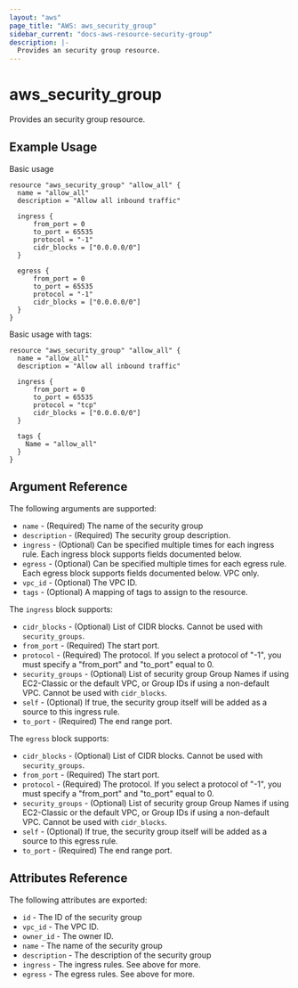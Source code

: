 ```yaml
---
layout: "aws"
page_title: "AWS: aws_security_group"
sidebar_current: "docs-aws-resource-security-group"
description: |-
  Provides an security group resource.
---
```


# aws\_security\_group

Provides an security group resource.

## Example Usage

Basic usage

```
resource "aws_security_group" "allow_all" {
  name = "allow_all"
  description = "Allow all inbound traffic"

  ingress {
      from_port = 0
      to_port = 65535
      protocol = "-1"
      cidr_blocks = ["0.0.0.0/0"]
  }

  egress {
      from_port = 0
      to_port = 65535
      protocol = "-1"
      cidr_blocks = ["0.0.0.0/0"]
  }
}
```

Basic usage with tags:

```
resource "aws_security_group" "allow_all" {
  name = "allow_all"
  description = "Allow all inbound traffic"

  ingress {
      from_port = 0
      to_port = 65535
      protocol = "tcp"
      cidr_blocks = ["0.0.0.0/0"]
  }

  tags {
    Name = "allow_all"
  }
}
```

## Argument Reference

The following arguments are supported:

* `name` - (Required) The name of the security group
* `description` - (Required) The security group description.
* `ingress` - (Optional) Can be specified multiple times for each
   ingress rule. Each ingress block supports fields documented below.
* `egress` - (Optional) Can be specified multiple times for each
      egress rule. Each egress block supports fields documented below.
      VPC only.
* `vpc_id` - (Optional) The VPC ID.
* `tags` - (Optional) A mapping of tags to assign to the resource.

The `ingress` block supports:

* `cidr_blocks` - (Optional) List of CIDR blocks. Cannot be used with `security_groups`.
* `from_port` - (Required) The start port.
* `protocol` - (Required) The protocol. If you select a protocol of
"-1", you must specify a "from_port" and "to_port" equal to 0.
* `security_groups` - (Optional) List of security group Group Names if using
    EC2-Classic or the default VPC, or Group IDs if using a non-default VPC.
    Cannot be used with `cidr_blocks`.
* `self` - (Optional) If true, the security group itself will be added as
     a source to this ingress rule.
* `to_port` - (Required) The end range port.

The `egress` block supports:

* `cidr_blocks` - (Optional) List of CIDR blocks. Cannot be used with `security_groups`.
* `from_port` - (Required) The start port.
* `protocol` - (Required) The protocol. If you select a protocol of
"-1", you must specify a "from_port" and "to_port" equal to 0.
* `security_groups` - (Optional) List of security group Group Names if using
    EC2-Classic or the default VPC, or Group IDs if using a non-default VPC.
    Cannot be used with `cidr_blocks`.
* `self` - (Optional) If true, the security group itself will be added as
     a source to this egress rule.
* `to_port` - (Required) The end range port.

## Attributes Reference

The following attributes are exported:

* `id` - The ID of the security group
* `vpc_id` - The VPC ID.
* `owner_id` - The owner ID.
* `name` - The name of the security group
* `description` - The description of the security group
* `ingress` - The ingress rules. See above for more.
* `egress` - The egress rules. See above for more.
